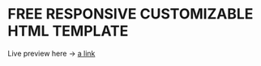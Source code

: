 # FREE RESPONSIVE CUSTOMIZABLE HTML TEMPLATE

Live preview here -> [a link](https://mihneamanolache.github.io/responsive-html-email-template/)